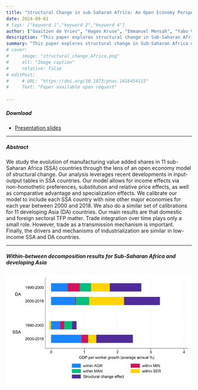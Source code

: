 ```yaml
---
title: "Structural Change in sub-Saharan Africa: An Open Economy Perspective" 
date: 2024-09-01
# tags: ["keyword 1","keyword 2","keyword 4"]
author: ["Gaaitzen de Vries", "Hagen Kruse", "Emmanuel Mensah", "Yabo Vidogbena", "Kei-Mu Yi"]
description: "This paper explores structural change in Sub-Saharan Africa using an open economy framework." 
summary: "This paper explores structural change in Sub-Saharan Africa using an open economy framework." 
# cover:
#     image: "structural_change_Africa.png"
#     alt: "Image caption"
#     relative: false
# editPost:
#     # URL: "https://doi.org/10.1073/pnas.1816454115"
#     Text: "Paper available upon request"

---
```


<!-- --- -->

##### Download
+ [Presentation slides](presentation.pdf)
<!-- + [Paper](Available upon request) -->
<!-- + [Online appendix](appendix2.pdf)
+ [Code and data](https://github.com/pmichaillat/unemployment-gap) -->

---

##### Abstract

We study the evolution of manufacturing value added shares in 11 sub-Saharan Africa (SSA) countries through the lens of an open economy model of structural change. Our analysis leverages recent developments in input-output tables in SSA countries. Our model allows for income effects via non-homothetic preferences, substitution and relative price effects, as well as comparative advantage and specialization effects. We calibrate our model to include each SSA country with nine other major economies for each year between 2000 and 2018. We also do a similar set of calibrations for 11 developing Asia (DA) countries. Our main results are that domestic and foreign sectoral TFP matter. Trade integration over time plays only a small role. However, trade as a transmission mechanism is important. Finally, the drivers and mechanisms of industrialization are similar in low-income SSA and DA countries.

---

##### Within-between decomposition results for Sub-Saharan Africa and developing Asia

![](structural_change_Africa.png)

<!-- --- -->

<!-- ##### Citation -->

<!-- Author 1 and Author 2. Year. "Title." *Journal* Volume (Issue): First page–Last page. https://doi.org/paper_doi. -->

<!-- ```BibTeX
@article{AAYY,
author = {Author 1 and Author 2},
doi = {paper_doi},
journal = {Journal},
number = {Issue},
pages = {XXX--YYY},
title ={Title},
volume = {Volume},
year = {Year}}
``` -->

<!-- ---

##### Related material

+ [Presentation slides](presentation2.pdf) -->

